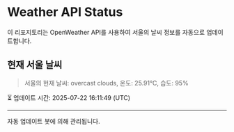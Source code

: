 
# Weather API Status

이 리포지토리는 OpenWeather API를 사용하여 서울의 날씨 정보를 자동으로 업데이트합니다.

## 현재 서울 날씨
> 서울의 현재 날씨: overcast clouds, 온도: 25.91°C, 습도: 95%

⏳ 업데이트 시간: 2025-07-22 16:11:49 (UTC)

---
자동 업데이트 봇에 의해 관리됩니다.
